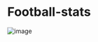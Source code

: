 # Football-stats

![image](https://user-images.githubusercontent.com/95091107/180650301-e36164db-b258-47e0-bf84-208754c510e5.png)
